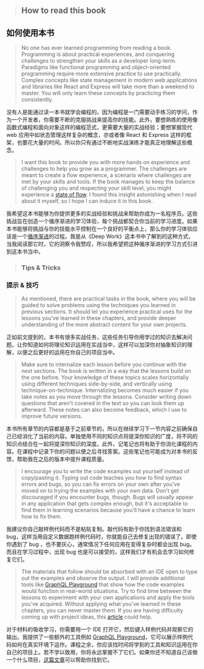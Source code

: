 > ## How to read this book 

## 如何使用本书

> No one has ever learned programming from reading a book. Programming is about practical experiences, and conquering challenges to strengthen your skills as a developer long-term. Paradigms like functional programming and object-oriented programming require more extensive practice to use practically. Complex concepts like state management in modern web applications and libraries like React and Express will take more than a weekend to master. You will only learn these concepts by practicing them consistently.

没有人是能通过读一本书就学会编程的。因为编程是一门需要动手练习的学问，作为一个开发者，你需要不断的克服挑战来提高你的技能。此外，要想熟练的使用像函数式编程和面向对象这样的编程范式，更需要大量的实战经验；要想掌握现代 web 应用中如状态管理这样复杂的概念，亦或者像 React 和 Express 这样的框架，也要花大量的时间。所以你只有通过不断地实战演练才能真正地理解这些概念。

> I want this book to provide you with more hands on experience and challenges to help you grow as a programmer. The challenges are meant to create a flow experience, a scenario where challenges are met by your skills and tools. If the book manages to keep the balance of challenging you and respecting your skill level, you might experience a [state of flow](https://www.robinwieruch.de/lessons-learned-deep-work-flow/). I found this insight astonishing when I read about it myself, so I hope I can induce it in this book.

我希望这本书能够为你提供更多的实战经验和挑战来帮助你成为一名程序员。这些挑战旨在创造一个循序渐进的学习体验，每个挑战都契合你当前的学习进度。如果本书能够将挑战与你的技能水平控制在一个良好的平衡点上，那么你的学习体验应该是一个[循序渐进](https://www.robinwieruch.de/lessons-learned-deep-work-flow/)的过程。我是从《Deep Work》这本书中了解到的这种方式，当我阅读那它时，它的洞察令我赞叹，所以我希望把这种循序渐进的学习方式引进到这本书当中。

> ### Tips & Tricks

### 提示 & 技巧

> As mentioned, there are practical tasks in the book, where you will be guided to solve problems using the techniques you learned in previous sections. It should let you experience practical uses for the lessons you've learned in these chapters, and provide deeper understanding of the more abstract content for your own projects.

正如前文提到的，本书有很多实战任务，这些任务引导你用学过的知识去解决问题。让你知道如何将理论知识运用在实战当中，这样可以加深你对抽象知识的理解，以便之后更好的运用在你自己的项目当中。

> Make sure to internalize each lesson before you continue with the next sections. The book is written in a way that the lessons build on the one before. Your knowledge of these topics scales horizontally using different techniques side-by-side, and vertically using technique-on-technique. Internalizing becomes much easier if you take notes as you move through the lessons. Consider writing down questions that aren't covered in the text so you can look them up afterward. These notes can also become feedback, which I use to improve future versions.

本书所有章节的内容都是基于之前章节的，所以在继续学习下一节内容之前确保自己已经消化了当前的内容。单独使用不同的知识点将提深你知识的广度，将不同的知识点结合在一起将提深你知识的深度。此外，记笔记也将有助于你消化课程的内容。在课程中记录下你的问题以便之后寻找答案。这些笔记也可能成为对本书的反馈，帮助我在之后的版本中提升课程质量。

> I encourage you to write the code examples out yourself instead of copy/pasting it. Typing out code teaches you how to find syntax errors and bugs, so you can fix errors on your own after you've moved on to trying the examples with your own data. Don't get discouraged if you encounter bugs, though. Bugs will usually appear in any application that gets complex enough, but it's acceptable to find them in learning scenarios because you'll have a chance to learn how to fix them.

我建议你自己敲样例代码而不是粘贴复制。敲代码有助于你找到语法错误和 bug，这样当用自定义数据跑样例代码时，你就能自己去修复出现的错误了。即使你遇到了 bug ，也不要灰心，通常情况下任何应用在变得复杂时都会出现 bug。而且在学习过程中，出现 bug 也是可以接受的，这样我们才有机会去学习如何修复它们。

> The materials that follow should be absorbed with an IDE open to type out the examples and observe the output. I will provide additional tools like [GraphQL Playground](https://github.com/prisma/graphql-playground) that show how the code examples would function in real-world situations. Try to find time between the lessons to experiment with your own applications and apply the tools you've acquired. Without applying what you've learned in these chapters, you can never master them. If you are having difficulty coming up with project ideas, this [article](https://www.robinwieruch.de/how-to-learn-framework/) could help.

对于材料的吸收学习，你需要用一个 IDE 打开它，然后键入样例代码并观察它的输出。我提供了一些额外的工具例如 [GraphQL Playground](https://github.com/prisma/graphql-playground)，它可以展示样例代码如何在真实环境下运作。课程之余，你应该找时间将学到的工具和知识运用在你自己的项目上。若不学以致用，你将永远掌握不了它们。如果你还不知道自己该做一个什么项目，[这篇文章](https://www.robinwieruch.de/how-to-learn-framework/)可以帮助你找到它。